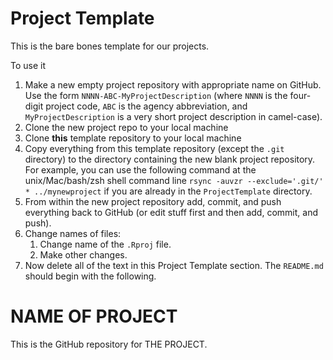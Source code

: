 # Project Template

This is the bare bones template for our projects.

To use it
 1. Make a new empty project repository with appropriate name on GitHub.  Use the form `NNNN-ABC-MyProjectDescription` (where `NNNN` is the four-digit project code, `ABC` is the agency abbreviation, and `MyProjectDescription` is a very short project description in camel-case).
 2. Clone the new project repo to your local machine
 3. Clone **this** template repository to your local machine
 4. Copy everything from this template repository (except the `.git` directory) to the directory containing the new blank project repository. For example, you can use the following command at the unix/Mac/bash/zsh shell command line `rsync -auvzr --exclude='.git/' * ../mynewproject` if you are already in the `ProjectTemplate` directory.
 5. From within the new project repository add, commit, and push everything back to GitHub (or edit stuff first and then add, commit, and push).
 6. Change names of files:
    1. Change name of the `.Rproj` file.
    2. Make other changes.
 7. Now delete all of the text in this Project Template section. The `README.md` should begin with the following.


# NAME OF PROJECT

This is the GitHub repository for THE PROJECT.  
